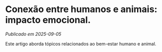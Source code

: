 # Conexão entre humanos e animais: impacto emocional.

*Publicado em 2025-09-05*

Este artigo aborda tópicos relacionados ao bem-estar humano e animal.
